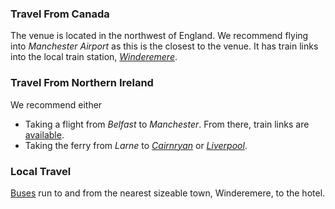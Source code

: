 ---
---

### Travel From Canada
The venue is located in the northwest of England. We recommend flying into _Manchester Airport_ as this is the closest to the venue. It has train links into the local train station, [_Winderemere_](https://maps.app.goo.gl/mKkS1FCVVBemtHFk8).

### Travel From Northern Ireland
We recommend either
* Taking a flight from _Belfast_ to _Manchester_. From there, train links are [available](https://maps.app.goo.gl/mKkS1FCVVBemtHFk8).
* Taking the ferry from _Larne_ to [_Cairnryan_](https://maps.app.goo.gl/BmkoVPq2aLWABC4T9) or [_Liverpool_](https://maps.app.goo.gl/ZiHpZ2irepU4fpYZ6).

### Local Travel
[Buses](https://maps.app.goo.gl/DWqf2j4dYc8iKK5X9) run to and from the nearest sizeable town, Winderemere, to the hotel.
